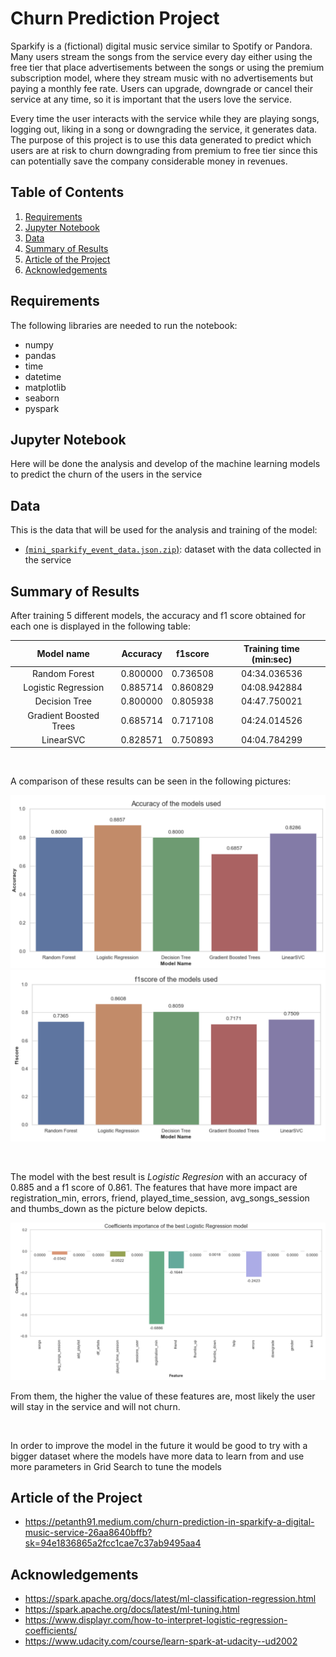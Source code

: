 # Churn Prediction Project

Sparkify is a (fictional) digital music service similar to Spotify or Pandora. Many users stream the songs from the 
service every day either using the free tier that place advertisements between the songs or using the premium 
subscription model, where they stream music with no advertisements but paying a monthly fee rate. Users can upgrade, 
downgrade or cancel their service at any time, so it is important that the users love the service. 

Every time the user interacts with the service while they are playing songs, logging out, liking in a song or 
downgrading the service, it generates data. The purpose of this project is to use this data generated to predict which 
users are at risk to churn downgrading from premium to free tier since this can potentially save the company 
considerable money in revenues.

## Table of Contents

1. <a href = "#Requirements" > Requirements </a>
2. <a href = "#Jupyter-Notebook"> Jupyter Notebook </a>
3. <a href = "#Data" > Data </a>
4. <a href = "#Summary-of-Results" > Summary of Results </a>
5. <a href = "#Article-of-the-Project" > Article of the Project </a>
6. <a href = "#Acknowledgements" > Acknowledgements </a>

## Requirements
The following libraries are needed to run the notebook:
+ numpy
+ pandas
+ time
+ datetime
+ matplotlib
+ seaborn
+ pyspark

## Jupyter Notebook
Here will be done the analysis and develop of the machine learning models to predict the churn
of the users in the service


## Data
This is the data that will be used for the analysis and training of the model:

+ [(```mini_sparkify_event_data.json.zip```)](mini_sparkify_event_data.json.zip): dataset with the data collected in 
the service

## Summary of Results

After training 5 different models, the accuracy and f1 score obtained for each one is displayed in the following 
table:

| Model name | Accuracy | f1score | Training time (min:sec)|
| :---: | :---: | :---: | :---: |
| Random Forest | 0.800000 | 0.736508 | 04:34.036536|
| Logistic Regression | 0.885714 | 0.860829 | 04:08.942884 |
| Decision Tree | 0.800000 | 0.805938 | 04:47.750021 |
| Gradient Boosted Trees | 0.685714 | 0.717108 | 04:24.014526|
| LinearSVC | 0.828571 | 0.750893 | 04:04.784299 |

<br />

A comparison of these results can be seen in the following pictures:

![Accuracy](https://github.com/pedflotor/Sparkify-Churn-Prediction/blob/master/images/Accuracy.png)
![f1score](https://github.com/pedflotor/Sparkify-Churn-Prediction/blob/master/images/f1score.png)

<br />

The model with the best result is *Logistic Regresion* with an accuracy of 0.885 and a f1 score of 0.861. The features 
that have more impact are registration_min, errors, friend, played_time_session, avg_songs_session and thumbs_down as 
the picture below depicts. 

![coeff](https://github.com/pedflotor/Sparkify-Churn-Prediction/blob/master/images/coeff.png)

From them, the higher the value of these features are, most likely the user will stay in the service and will not churn. 

<br />

In order to improve the model in the future it would be good to try with a bigger dataset where the models have more 
data to learn from and use more parameters in Grid Search to tune the models


## Article of the Project
+ https://petanth91.medium.com/churn-prediction-in-sparkify-a-digital-music-service-26aa8640bffb?sk=94e1836865a2fcc1cae7c37ab9495aa4

## Acknowledgements
+ https://spark.apache.org/docs/latest/ml-classification-regression.html
+ https://spark.apache.org/docs/latest/ml-tuning.html  
+ https://www.displayr.com/how-to-interpret-logistic-regression-coefficients/
+ https://www.udacity.com/course/learn-spark-at-udacity--ud2002